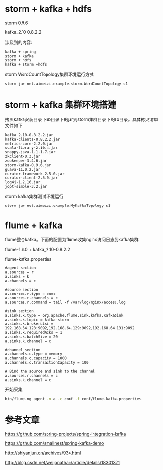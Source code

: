 # storm + kafka + hdfs

storm 0.9.6

kafka_2.10 0.8.2.2

涉及到的内容:

    kafka + spring
    storm + kafka
    storm + hdfs
    kafka + storm +hdfs

storm WordCountTopology集群环境运行方式

```bash
storm jar net.aimeizi.example.storm.WordCountTopology s1
```

# storm + kafka 集群环境搭建

拷贝kafka安装目录下lib目录下的jar到storm集群目录下的lib目录。具体拷贝清单文件如下:

```
kafka_2.10-0.8.2.2.jar
kafka-clients-0.8.2.2.jar
metrics-core-2.2.0.jar
scala-library-2.10.4.jar
snappy-java-1.1.1.7.jar
zkclient-0.3.jar
zookeeper-3.4.6.jar
storm-kafka-0.9.6.jar
guava-11.0.2.jar
curator-framework-2.5.0.jar
curator-client-2.5.0.jar
log4j-1.2.16.jar
jopt-simple-3.2.jar
```

storm kafka集群测试环境运行

```bash
storm jar net.aimeizi.example.MyKafkaTopology s1
```

# flume + kafka

flume整合kafka。下面的配置为flume收集nginx访问日志到kafka集群

flume-1.6.0 + kafka_2.10-0.8.2.2

flume-kafka.properties

```
#agent section
a.sources = r
a.sinks = k
a.channels = c

#source section
a.sources.r.type = exec
a.sources.r.channels = c
a.sources.r.command = tail -f /var/log/nginx/access.log

#sink section
a.sinks.k.type = org.apache.flume.sink.kafka.KafkaSink
a.sinks.k.topic = kafka-storm
a.sinks.k.brokerList = 192.168.64.128:9092,192.168.64.129:9092,192.168.64.131:9092
a.sinks.k.requiredAcks = 1
a.sinks.k.batchSize = 20
a.sinks.k.channel = c

#channel section
a.channels.c.type = memory
a.channels.c.capacity = 1000
a.channels.c.transactionCapacity = 100

# Bind the source and sink to the channel
a.sources.r.channels = c
a.sinks.k.channel = c
```

开始采集

```bash
bin/flume-ng agent -n a -c conf -f conf/flume-kafka.properties
```

# 参考文章

https://github.com/spring-projects/spring-integration-kafka

https://github.com/smallnest/spring-kafka-demo

http://shiyanjun.cn/archives/934.html

http://blog.csdn.net/weijonathan/article/details/18301321